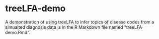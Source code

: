 # treeLFA-demo
A demonstration of using treeLFA to infer topics of disease codes from a simualted diagnosis data is in the R Markdown file named "treeLFA-demo.Rmd". 
